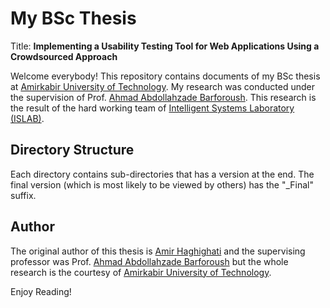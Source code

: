 # My BSc Thesis

Title: <b>Implementing a Usability Testing Tool for Web Applications Using a Crowdsourced Approach</b>

Welcome everybody! This repository contains documents of my BSc thesis at [Amirkabir University of Technology](http://aut.ac.ir). My research was conducted under the supervision of Prof. [Ahmad Abdollahzade Barforoush](http://ceit.aut.ac.ir/~ahmad/). This research is the result of the hard working team of [Intelligent Systems Laboratory (ISLAB)](http://islab.ceit.aut.ac.ir/).

## Directory Structure
Each directory contains sub-directories that has a version at the end. The final version (which is most likely to be viewed by others) has the "_Final" suffix.

## Author
The original author of this thesis is [Amir Haghighati](www.github.com/anewage) and the supervising professor was Prof. [Ahmad Abdollahzade Barforoush](http://ceit.aut.ac.ir/~ahmad/) but the whole research is the courtesy of [Amirkabir University of Technology](http://aut.ac.ir).

Enjoy Reading!